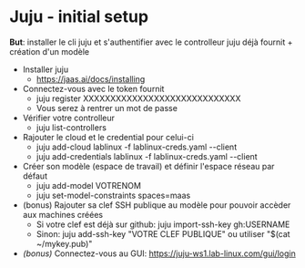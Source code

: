 # Juju - initial setup

**But**: installer le cli juju et s'authentifier avec le controlleur juju déjà fournit + création d'un modèle

- Installer juju
  - https://jaas.ai/docs/installing
- Connectez-vous avec le token fournit
  - juju register XXXXXXXXXXXXXXXXXXXXXXXXXXXXX
  - Vous serez à rentrer un mot de passe
- Vérifier votre controlleur
  - juju list-controllers
- Rajouter le cloud et le credential pour celui-ci
  - juju add-cloud lablinux -f lablinux-creds.yaml --client
  - juju add-credentials lablinux -f lablinux-creds.yaml --client
- Créer son modèle (espace de travail) et définir l'espace réseau par défaut
  - juju add-model VOTRENOM
  - juju set-model-constraints spaces=maas
- (bonus) Rajouter sa clef SSH publique au modèle pour pouvoir accèder aux machines créées
  - Si votre clef est déjà sur github: juju import-ssh-key gh:USERNAME
  - Sinon: juju add-ssh-key "VOTRE CLEF PUBLIQUE" ou utiliser "$(cat ~/mykey.pub)"
- *(bonus)* Connectez-vous au GUI: https://juju-ws1.lab-linux.com/gui/login



